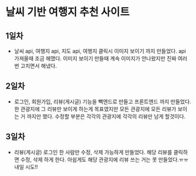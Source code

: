 # 날씨 기반 여행지 추천 사이트
## 1일차   
* 날씨 api, 여행지 api, 지도 api, 여행지 클릭시 이미지 보이기 까지 만들었다. api 가져올때 조금 헤맸다. 이미지 보이기 만들때 계속 이미지가 안나왔지만 진짜 여러번 고치면서 해냈다.

## 2일차 
* 로그인, 회원가입, 리뷰(게시글) 기능을 빽엔드로 만들고 프론트엔드 까지 만들었다. 한 관광지에 그 리뷰만 보이게 하는게 목표였지만 모든 관광지에 모든 리뷰가 보이는 거 까지만 했다. 수정할 부분은 각각의 관광지에 각각의 리뷰만 남게 할것이다.

## 3일차
* 리뷰(게시글) 로그인 한 사람만 수정, 삭제 가능하게 만들었다. 해당 리뷰를 클릭하면 수정, 삭제 하게 한다. 아쉽게도 해당 관광지에 리뷰 쓰는 거는 못 만들었다.ㅠㅠ 내일 시도!!